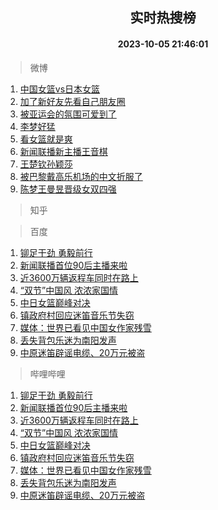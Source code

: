 <div align="center"><h2>实时热搜榜</h2><h4>2023-10-05 21:46:01</h4></div>

> 微博  

1. [中国女篮vs日本女篮](https://s.weibo.com/weibo?q=%23%E4%B8%AD%E5%9B%BD%E5%A5%B3%E7%AF%AEvs%E6%97%A5%E6%9C%AC%E5%A5%B3%E7%AF%AE%23&t=31&band_rank=1&Refer=top)<br />
2. [加了新好友先看自己朋友圈](https://s.weibo.com/weibo?q=%23%E5%8A%A0%E4%BA%86%E6%96%B0%E5%A5%BD%E5%8F%8B%E5%85%88%E7%9C%8B%E8%87%AA%E5%B7%B1%E6%9C%8B%E5%8F%8B%E5%9C%88%23&t=31&band_rank=2&Refer=top)<br />
3. [被亚运会的氛围可爱到了](https://s.weibo.com/weibo?q=%23%E8%A2%AB%E4%BA%9A%E8%BF%90%E4%BC%9A%E7%9A%84%E6%B0%9B%E5%9B%B4%E5%8F%AF%E7%88%B1%E5%88%B0%E4%BA%86%23&t=31&band_rank=3&Refer=top)<br />
4. [李梦好猛](https://s.weibo.com/weibo?q=%E6%9D%8E%E6%A2%A6%E5%A5%BD%E7%8C%9B&t=31&band_rank=4&Refer=top)<br />
5. [看女篮就是爽](https://s.weibo.com/weibo?q=%E7%9C%8B%E5%A5%B3%E7%AF%AE%E5%B0%B1%E6%98%AF%E7%88%BD&t=31&band_rank=5&Refer=top)<br />
6. [新闻联播新主播王音棋](https://s.weibo.com/weibo?q=%23%E6%96%B0%E9%97%BB%E8%81%94%E6%92%AD%E6%96%B0%E4%B8%BB%E6%92%AD%E7%8E%8B%E9%9F%B3%E6%A3%8B%23&t=31&band_rank=6&Refer=top)<br />
7. [王楚钦孙颖莎](https://s.weibo.com/weibo?q=%E7%8E%8B%E6%A5%9A%E9%92%A6%E5%AD%99%E9%A2%96%E8%8E%8E&t=31&band_rank=7&Refer=top)<br />
8. [被巴黎戴高乐机场的中文折服了](https://s.weibo.com/weibo?q=%23%E8%A2%AB%E5%B7%B4%E9%BB%8E%E6%88%B4%E9%AB%98%E4%B9%90%E6%9C%BA%E5%9C%BA%E7%9A%84%E4%B8%AD%E6%96%87%E6%8A%98%E6%9C%8D%E4%BA%86%23&t=31&band_rank=8&Refer=top)<br />
9. [陈梦王曼昱晋级女双四强](https://s.weibo.com/weibo?q=%E9%99%88%E6%A2%A6%E7%8E%8B%E6%9B%BC%E6%98%B1%E6%99%8B%E7%BA%A7%E5%A5%B3%E5%8F%8C%E5%9B%9B%E5%BC%BA&t=31&band_rank=9&Refer=top)<br />

> 知乎  


> 百度  

1. [铆足干劲 勇毅前行](https://www.baidu.com/s?wd=%E9%93%86%E8%B6%B3%E5%B9%B2%E5%8A%B2+%E5%8B%87%E6%AF%85%E5%89%8D%E8%A1%8C&sa=fyb_news&rsv_dl=fyb_news)<br />
2. [新闻联播首位90后主播来啦](https://www.baidu.com/s?wd=%E6%96%B0%E9%97%BB%E8%81%94%E6%92%AD%E9%A6%96%E4%BD%8D90%E5%90%8E%E4%B8%BB%E6%92%AD%E6%9D%A5%E5%95%A6&sa=fyb_news&rsv_dl=fyb_news)<br />
3. [近3600万辆返程车同时在路上](https://www.baidu.com/s?wd=%E8%BF%913600%E4%B8%87%E8%BE%86%E8%BF%94%E7%A8%8B%E8%BD%A6%E5%90%8C%E6%97%B6%E5%9C%A8%E8%B7%AF%E4%B8%8A&sa=fyb_news&rsv_dl=fyb_news)<br />
4. [“双节”中国风 浓浓家国情](https://www.baidu.com/s?wd=%E2%80%9C%E5%8F%8C%E8%8A%82%E2%80%9D%E4%B8%AD%E5%9B%BD%E9%A3%8E+%E6%B5%93%E6%B5%93%E5%AE%B6%E5%9B%BD%E6%83%85&sa=fyb_news&rsv_dl=fyb_news)<br />
5. [中日女篮巅峰对决](https://www.baidu.com/s?wd=%E4%B8%AD%E6%97%A5%E5%A5%B3%E7%AF%AE%E5%B7%85%E5%B3%B0%E5%AF%B9%E5%86%B3&sa=fyb_news&rsv_dl=fyb_news)<br />
6. [镇政府村回应迷笛音乐节失窃](https://www.baidu.com/s?wd=%E9%95%87%E6%94%BF%E5%BA%9C%E6%9D%91%E5%9B%9E%E5%BA%94%E8%BF%B7%E7%AC%9B%E9%9F%B3%E4%B9%90%E8%8A%82%E5%A4%B1%E7%AA%83&sa=fyb_news&rsv_dl=fyb_news)<br />
7. [媒体：世界已看见中国女作家残雪](https://www.baidu.com/s?wd=%E5%AA%92%E4%BD%93%EF%BC%9A%E4%B8%96%E7%95%8C%E5%B7%B2%E7%9C%8B%E8%A7%81%E4%B8%AD%E5%9B%BD%E5%A5%B3%E4%BD%9C%E5%AE%B6%E6%AE%8B%E9%9B%AA&sa=fyb_news&rsv_dl=fyb_news)<br />
8. [丢失背包乐迷为南阳发声](https://www.baidu.com/s?wd=%E4%B8%A2%E5%A4%B1%E8%83%8C%E5%8C%85%E4%B9%90%E8%BF%B7%E4%B8%BA%E5%8D%97%E9%98%B3%E5%8F%91%E5%A3%B0&sa=fyb_news&rsv_dl=fyb_news)<br />
9. [中原迷笛辟谣电缆、20万元被盗](https://www.baidu.com/s?wd=%E4%B8%AD%E5%8E%9F%E8%BF%B7%E7%AC%9B%E8%BE%9F%E8%B0%A3%E7%94%B5%E7%BC%86%E3%80%8120%E4%B8%87%E5%85%83%E8%A2%AB%E7%9B%97&sa=fyb_news&rsv_dl=fyb_news)<br />

> 哔哩哔哩  

1. [铆足干劲 勇毅前行](https://www.baidu.com/s?wd=%E9%93%86%E8%B6%B3%E5%B9%B2%E5%8A%B2+%E5%8B%87%E6%AF%85%E5%89%8D%E8%A1%8C&sa=fyb_news&rsv_dl=fyb_news)<br />
2. [新闻联播首位90后主播来啦](https://www.baidu.com/s?wd=%E6%96%B0%E9%97%BB%E8%81%94%E6%92%AD%E9%A6%96%E4%BD%8D90%E5%90%8E%E4%B8%BB%E6%92%AD%E6%9D%A5%E5%95%A6&sa=fyb_news&rsv_dl=fyb_news)<br />
3. [近3600万辆返程车同时在路上](https://www.baidu.com/s?wd=%E8%BF%913600%E4%B8%87%E8%BE%86%E8%BF%94%E7%A8%8B%E8%BD%A6%E5%90%8C%E6%97%B6%E5%9C%A8%E8%B7%AF%E4%B8%8A&sa=fyb_news&rsv_dl=fyb_news)<br />
4. [“双节”中国风 浓浓家国情](https://www.baidu.com/s?wd=%E2%80%9C%E5%8F%8C%E8%8A%82%E2%80%9D%E4%B8%AD%E5%9B%BD%E9%A3%8E+%E6%B5%93%E6%B5%93%E5%AE%B6%E5%9B%BD%E6%83%85&sa=fyb_news&rsv_dl=fyb_news)<br />
5. [中日女篮巅峰对决](https://www.baidu.com/s?wd=%E4%B8%AD%E6%97%A5%E5%A5%B3%E7%AF%AE%E5%B7%85%E5%B3%B0%E5%AF%B9%E5%86%B3&sa=fyb_news&rsv_dl=fyb_news)<br />
6. [镇政府村回应迷笛音乐节失窃](https://www.baidu.com/s?wd=%E9%95%87%E6%94%BF%E5%BA%9C%E6%9D%91%E5%9B%9E%E5%BA%94%E8%BF%B7%E7%AC%9B%E9%9F%B3%E4%B9%90%E8%8A%82%E5%A4%B1%E7%AA%83&sa=fyb_news&rsv_dl=fyb_news)<br />
7. [媒体：世界已看见中国女作家残雪](https://www.baidu.com/s?wd=%E5%AA%92%E4%BD%93%EF%BC%9A%E4%B8%96%E7%95%8C%E5%B7%B2%E7%9C%8B%E8%A7%81%E4%B8%AD%E5%9B%BD%E5%A5%B3%E4%BD%9C%E5%AE%B6%E6%AE%8B%E9%9B%AA&sa=fyb_news&rsv_dl=fyb_news)<br />
8. [丢失背包乐迷为南阳发声](https://www.baidu.com/s?wd=%E4%B8%A2%E5%A4%B1%E8%83%8C%E5%8C%85%E4%B9%90%E8%BF%B7%E4%B8%BA%E5%8D%97%E9%98%B3%E5%8F%91%E5%A3%B0&sa=fyb_news&rsv_dl=fyb_news)<br />
9. [中原迷笛辟谣电缆、20万元被盗](https://www.baidu.com/s?wd=%E4%B8%AD%E5%8E%9F%E8%BF%B7%E7%AC%9B%E8%BE%9F%E8%B0%A3%E7%94%B5%E7%BC%86%E3%80%8120%E4%B8%87%E5%85%83%E8%A2%AB%E7%9B%97&sa=fyb_news&rsv_dl=fyb_news)<br />
